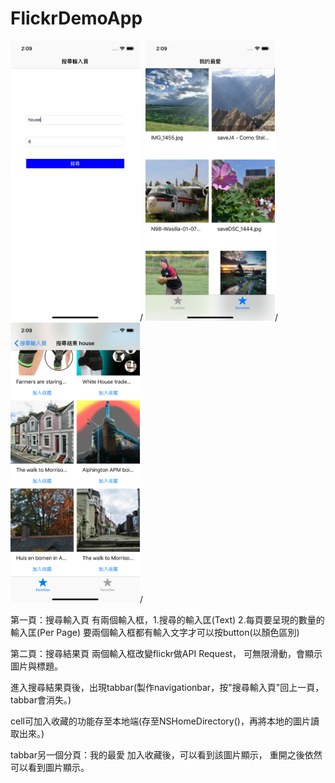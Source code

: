 # FlickrDemoApp

<img width="207" height="448" src="https://github.com/alantin918/FlickrDemoApp/blob/master/Simulator1.png">/
<img width="207" height="448" src="https://github.com/alantin918/FlickrDemoApp/blob/master/Simulator2.png">/
<img width="207" height="448" src="https://github.com/alantin918/FlickrDemoApp/blob/master/Simulator3.png">/

第一頁：搜尋輸入頁
有兩個輸入框，1.搜尋的輸入匡(Text) 2.每頁要呈現的數量的輸入匡(Per Page)
要兩個輸入框都有輸入文字才可以按button(以顏色區別)

第二頁：搜尋結果頁
兩個輸入框改變flickr做API Request，
可無限滑動，會顯示圖片與標題。

進入搜尋結果頁後，出現tabbar(製作navigationbar，按"搜尋輸入頁"回上一頁，tabbar會消失。)

cell可加入收藏的功能存至本地端(存至NSHomeDirectory()，再將本地的圖片讀取出來。)

tabbar另一個分頁：我的最愛
加入收藏後，可以看到該圖片顯示，
重開之後依然可以看到圖片顯示。
